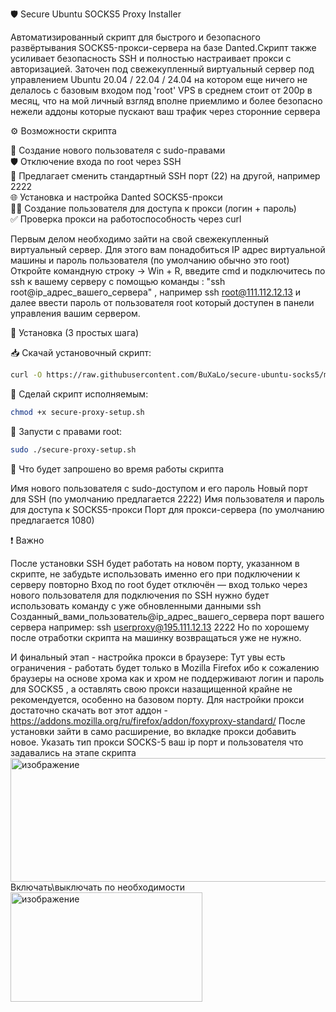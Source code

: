 🛡️ Secure Ubuntu SOCKS5 Proxy Installer

Автоматизированный скрипт для быстрого и безопасного развёртывания SOCKS5-прокси-сервера на базе Danted.Скрипт также усиливает безопасность SSH и полностью настраивает прокси с авторизацией.
Заточен под свежекупленный виртуальный сервер под управлением Ubuntu 20.04 / 22.04 / 24.04 на котором еще ничего не делалось с базовым входом под 'root' 
VPS в среднем стоит от 200р в месяц, что на мой личный взгляд вполне приемлимо и более безопасно нежели аддоны которые пускают ваш трафик через сторонние сервера 

⚙️ Возможности скрипта

🔐 Создание нового пользователя с sudo-правами  
🛡️ Отключение входа по root через SSH  
🔀 Предлагает сменить стандартный SSH порт (22) на другой, например 2222  
🌐 Установка и настройка Danted SOCKS5-прокси  
🧑‍💻 Создание пользователя для доступа к прокси (логин + пароль)  
✅ Проверка прокси на работоспособность через curl

Первым делом необходимо зайти на свой свежекупленный виртуальный сервер. 
Для этого вам понадобиться IP адрес виртуальной машины и пароль пользователя (по умолчанию обычно это root)
Откройте командную строку  -> Win + R, введите cmd
и подключитесь по ssh к вашему серверу с помощью команды :
"ssh root@ip_адрес_вашего_сервера" , например ssh root@111.112.12.13 и далее ввести пароль от пользователя root который доступен в панели управления вашим сервером.

🚀 Установка (3 простых шага)

📥 Скачай установочный скрипт:
```bash
curl -O https://raw.githubusercontent.com/BuXaLo/secure-ubuntu-socks5/main/secure-proxy-setup.sh
```

📜 Сделай скрипт исполняемым:
```bash
chmod +x secure-proxy-setup.sh
```

🚀 Запусти с правами root:
```bash
sudo ./secure-proxy-setup.sh
```

📝 Что будет запрошено во время работы скрипта

Имя нового пользователя с sudo-доступом и его пароль
Новый порт для SSH (по умолчанию предлагается 2222)
Имя пользователя и пароль для доступа к SOCKS5-прокси
Порт для прокси-сервера (по умолчанию предлагается 1080)

❗ Важно

После установки SSH будет работать на новом порту, указанном в скрипте, не забудьте использовать именно его при подключении к серверу повторно
Вход по root будет отключён — вход только через нового пользователя
для подключения по SSH нужно будет использовать команду с уже обновленными данными
ssh Созданный_вами_пользователь@ip_адрес_вашего_сервера порт вашего сервера
например:
 ssh userproxy@195.111.12.13 2222 
Но по хорошему после отработки скрипта на машинку возвращаться уже не нужно. 

И финальный этап - настройка прокси в браузере:
Тут увы есть ограничения - работать будет только в Mozilla Firefox ибо к сожалению браузеры на основе хрома как и хром не поддерживают логин и пароль для SOCKS5 , а оставлять свою прокси назащищенной крайне не рекомендуется, особенно на базовом порту. 
Для настройки прокси достаточно скачать вот этот аддон - https://addons.mozilla.org/ru/firefox/addon/foxyproxy-standard/
После установки зайти в само расширение, во вкладке прокси добавить новое. Указать тип прокси SOCKS-5 ваш ip порт и пользователя что задавались на этапе скрипта
<img width="1141" height="198" alt="изображение" src="https://github.com/user-attachments/assets/b2ee7b8c-617a-4996-b111-35a341564498" />
Включать\выключать по необходимости
<img width="307" height="175" alt="изображение" src="https://github.com/user-attachments/assets/3250fa78-e440-4ec5-a8d6-c6b77172344b" />


